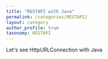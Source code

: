 ```yaml
---
title: "RESTAPI with Java"
permalink: /categories/RESTAPI/
layout: category
author_profile: true
taxonomy: RESTAPI
---
```

Let's see HttpURLConnection with Java